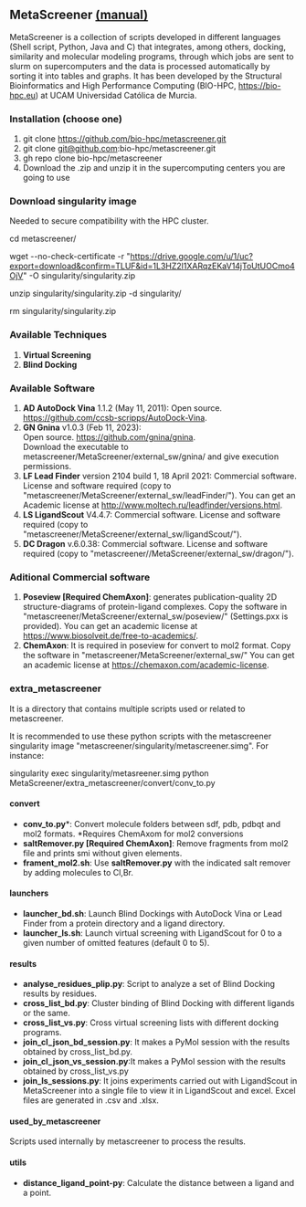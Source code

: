 ## MetaScreener [(manual)](https://github.com/bio-hpc/metascreener/wiki)
MetaScreener is a collection of scripts developed in different languages (Shell script, Python, Java and C) that integrates, among others, docking, similarity and molecular modeling programs, through which jobs are sent to slurm on supercomputers and the data is processed automatically by sorting it into tables and graphs. It has been developed by the Structural Bioinformatics and High Performance Computing (BIO-HPC, https://bio-hpc.eu) at UCAM Universidad Católica de Murcia.

### Installation (choose one)
1. git clone https://github.com/bio-hpc/metascreener.git
2. git clone git@github.com:bio-hpc/metascreener.git
3. gh repo clone bio-hpc/metascreener
4. Download the .zip and unzip it in the supercomputing centers you are going to use 

### Download singularity image 
Needed to secure compatibility with the HPC cluster.

cd metascreener/

wget --no-check-certificate -r "https://drive.google.com/u/1/uc?export=download&confirm=TLUF&id=1L3HZ2l1XARqzEKaV14jToUtUOCmo4OjV" -O singularity/singularity.zip

unzip singularity/singularity.zip -d singularity/

rm singularity/singularity.zip

### Available Techniques
1. **Virtual Screening**
2. **Blind Docking**

### Available Software
1. **AD AutoDock Vina** 1.1.2 (May 11, 2011):
   Open source. https://github.com/ccsb-scripps/AutoDock-Vina.
2. **GN Gnina** v1.0.3 (Feb 11, 2023):  
   Open source. https://github.com/gnina/gnina.  
   Download the executable to metascreener/MetaScreener/external_sw/gnina/ and give execution permissions.                               
4. **LF Lead Finder** version 2104 build 1, 18 April 2021: 
   Commercial software. License and software required (copy to "metascreener/MetaScreener/external_sw/leadFinder/").
   You can get an Academic license at http://www.moltech.ru/leadfinder/versions.html.
5. **LS LigandScout** V4.4.7:
   Commercial software. License and software required (copy to "metascreener/MetaScreener/external_sw/ligandScout/").    
6. **DC Dragon** v.6.0.38:
   Commercial software. License and software required (copy to "metascreener//MetaScreener/external_sw/dragon/").
   
### Aditional Commercial software
1. **Poseview [Required ChemAxon]**:  generates publication-quality 2D structure-diagrams of protein-ligand complexes.
   Copy the software in "metascreener/MetaScreener/external_sw/poseview/" (Settings.pxx is provided).
   You can get an academic license at https://www.biosolveit.de/free-to-academics/.
2. **ChemAxon**: It is required in poseview for convert to mol2 format.
   Copy the software in "metascreener/MetaScreener/external_sw/"
   You can get an academic license at https://chemaxon.com/academic-license.
   
### extra_metascreener
It is a directory that contains multiple scripts used or related to metascreener. 

It is recommended to use these python scripts with the metascreener singularity image "metascreener/singularity/metascreener.simg". 
For instance:

singularity exec singularity/metasreener.simg python MetaScreener/extra_metascreener/convert/conv_to.py

#### convert
- **conv_to.py***: Convert molecule folders between sdf, pdb, pdbqt and mol2 formats. *Requires ChemAxom for mol2 conversions 
- **saltRemover.py [Required ChemAxon]**: Remove fragments from mol2 file and prints smi without given elements.
- **frament_mol2.sh**: Use **saltRemover.py** with the indicated salt remover by adding molecules to Cl,Br.
#### launchers
- **launcher_bd.sh**: Launch Blind Dockings with AutoDock Vina or Lead Finder from a protein directory and a ligand directory. 
- **launcher_ls.sh**: Launch virtual screening with LigandScout for 0 to a given number of omitted features (default 0 to 5).
#### results
- **analyse_residues_plip.py**: Script to analyze a set of Blind Docking results by residues.
- **cross_list_bd.py**: Cluster binding of Blind Docking with different ligands or the same.
- **cross_list_vs.py**: Cross virtual screening lists with different docking programs.
- **join_cl_json_bd_session.py**: It makes a PyMol session with the results obtained by cross_list_bd.py.
- **join_cl_json_vs_session.py**:It makes a PyMol session with the results obtained by cross_list_vs.py
- **join_ls_sessions.py**: It joins experiments carried out with LigandScout in MetaScreener into a single file to view it in LigandScout and excel.
 Excel files are generated in .csv and .xlsx.
#### used_by_metascreener
Scripts used internally by metascreener to process the results. 
#### utils
- **distance_ligand_point-py**: Calculate the distance between a ligand and a point.
